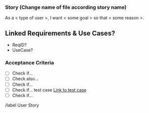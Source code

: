 ### Story (Change name of file according story name)

As a < type of user >, I want < some goal > so that < some reason >.



## Linked Requirements & Use Cases? 

* ReqID?
* UseCase?


### Acceptance Criteria

- [ ] Check if...
- [ ] Check also...
- [ ] Check if...
- [ ] Check if... test case [Link to test case]()
- [ ] Check if...

/label User Story